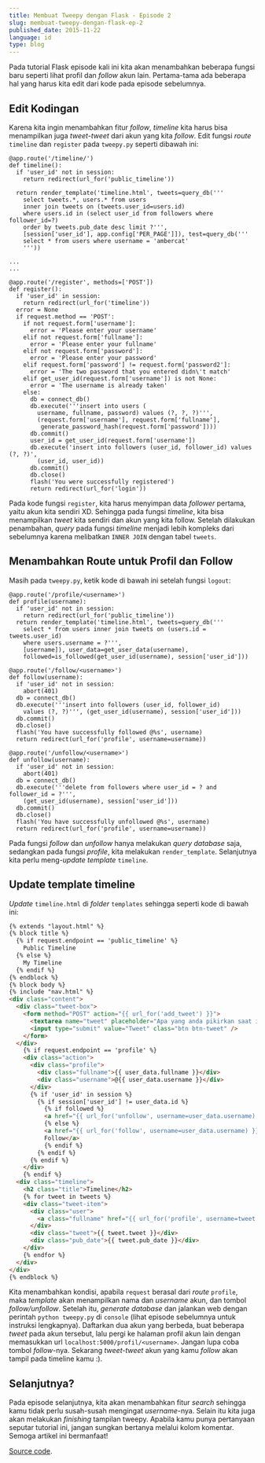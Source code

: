 ```yaml
---
title: Membuat Tweepy dengan Flask - Episode 2
slug: membuat-tweepy-dengan-flask-ep-2
published_date: 2015-11-22
language: id
type: blog
---
```


Pada tutorial Flask episode kali ini kita akan menambahkan beberapa fungsi baru seperti lihat profil dan *follow* akun lain. Pertama-tama ada beberapa hal yang harus kita edit dari kode pada episode sebelumnya.

## Edit Kodingan
Karena kita ingin menambahkan fitur *follow*, *timeline* kita harus bisa menampilkan juga *tweet-tweet* dari akun yang kita *follow*. Edit fungsi *route* `timeline` dan `register` pada `tweepy.py` seperti dibawah ini:

```
@app.route('/timeline/')
def timeline():
  if 'user_id' not in session:
    return redirect(url_for('public_timeline'))

  return render_template('timeline.html', tweets=query_db('''
    select tweets.*, users.* from users
    inner join tweets on (tweets.user_id=users.id)
    where users.id in (select user_id from followers where follower_id=?)
    order by tweets.pub_date desc limit ?''',
    [session['user_id'], app.config['PER_PAGE']]), test=query_db('''
    select * from users where username = 'ambercat'
    '''))

...
...

@app.route('/register', methods=['POST'])
def register():
  if 'user_id' in session:
    return redirect(url_for('timeline'))
  error = None
  if request.method == 'POST':
    if not request.form['username']:
      error = 'Please enter your username'
    elif not request.form['fullname']:
      error = 'Please enter your fullname'
    elif not request.form['password']:
      error = 'Please enter your password'
    elif request.form['password'] != request.form['password2']:
      error = 'The two password that you entered didn\'t match'
    elif get_user_id(request.form['username']) is not None:
      error = 'The username is already taken'
    else:
      db = connect_db()
      db.execute('''insert into users (
        username, fullname, password) values (?, ?, ?)''',
        (request.form['username'], request.form['fullname'],
         generate_password_hash(request.form['password'])))
      db.commit()
      user_id = get_user_id(request.form['username'])
      db.execute('insert into followers (user_id, follower_id) values (?, ?)',
        (user_id, user_id))
      db.commit()
      db.close()
      flash('You were successfully registered')
      return redirect(url_for('login'))
```

Pada kode fungsi `register`, kita harus menyimpan data *follower* pertama, yaitu akun kita sendiri XD. Sehingga pada fungsi *timeline*, kita bisa menampilkan *tweet* kita sendiri dan akun yang kita follow. Setelah dilakukan penambahan, *query* pada fungsi *timeline* menjadi lebih kompleks dari sebelumnya karena melibatkan `INNER JOIN` dengan tabel `tweets`.

## Menambahkan Route untuk Profil dan Follow

Masih pada `tweepy.py`, ketik kode di bawah ini setelah fungsi `logout`:

```
@app.route('/profile/<username>')
def profile(username):
  if 'user_id' not in session:
    return redirect(url_for('public_timeline'))
  return render_template('timeline.html', tweets=query_db('''
    select * from users inner join tweets on (users.id = tweets.user_id)
    where users.username = ?''',
    [username]), user_data=get_user_data(username),
    followed=is_followed(get_user_id(username), session['user_id']))

@app.route('/follow/<username>')
def follow(username):
  if 'user_id' not in session:
    abort(401)
  db = connect_db()
  db.execute('''insert into followers (user_id, follower_id)
    values (?, ?)''', (get_user_id(username), session['user_id']))
  db.commit()
  db.close()
  flash('You have successfully followed @%s', username)
  return redirect(url_for('profile', username=username))

@app.route('/unfollow/<username>')
def unfollow(username):
  if 'user_id' not in session:
    abort(401)
  db = connect_db()
  db.execute('''delete from followers where user_id = ? and follower_id = ?''',
    (get_user_id(username), session['user_id']))
  db.commit()
  db.close()
  flash('You have successfully unfollowed @%s', username)
  return redirect(url_for('profile', username=username))
```

Pada fungsi *follow* dan *unfollow* hanya melakukan *query database* saja, sedangkan pada fungsi *profile*, kita melakukan `render_template`. Selanjutnya kita perlu meng-*update template* `timeline`.

## Update template timeline

*Update* `timeline.html` di *folder* `templates` sehingga seperti kode di bawah ini:

``` html
{% extends "layout.html" %}
{% block title %}
  {% if request.endpoint == 'public_timeline' %}
    Public Timeline
  {% else %}
    My Timeline
  {% endif %}
{% endblock %}
{% block body %}
{% include "nav.html" %}
<div class="content">
  <div class="tweet-box">
    <form method="POST" action="{{ url_for('add_tweet') }}">
      <textarea name="tweet" placeholder="Apa yang anda pikirkan saat ini?"></textarea>
      <input type="submit" value="Tweet" class="btn btn-tweet" />
    </form>
  </div>
    {% if request.endpoint == 'profile' %}
    <div class="action">
      <div class="profile">
        <div class="fullname">{{ user_data.fullname }}</div>
        <div class="username">@{{ user_data.username }}</div>
      </div>
      {% if 'user_id' in session %}
        {% if session['user_id'] != user_data.id %}
          {% if followed %}
          <a href="{{ url_for('unfollow', username=user_data.username) }}" class="btn btn-unfollow">Unfollow</a>
          {% else %}
          <a href="{{ url_for('follow', username=user_data.username) }}" class="btn btn-follow">
          Follow</a>
          {% endif %}
        {% endif %}
      {% endif %}
    </div>
    {% endif %}
  <div class="timeline">
    <h2 class="title">Timeline</h2>
    {% for tweet in tweets %}
    <div class="tweet-item">
      <div class="user">
        <a class="fullname" href="{{ url_for('profile', username=tweet.username) }}">{{ tweet.fullname }}</a><span class="username">@{{ tweet.username }}</span>
      </div>
      <div class="tweet">{{ tweet.tweet }}</div>
      <div class="pub_date">{{ tweet.pub_date }}</div>
    </div>
    {% endfor %}
  </div>
</div>
{% endblock %}
```

Kita menambahkan kondisi, apabila `request` berasal dari *route* `profile`, maka *template* akan menampilkan nama dan *username* akun, dan tombol *follow/unfollow*. Setelah itu, *generate database* dan jalankan web dengan perintah `python tweepy.py` di `console` (lihat episode sebelumnya untuk instruksi lengkapnya). Daftarkan dua akun yang berbeda, buat beberapa *tweet* pada akun tersebut, lalu pergi ke halaman profil akun lain dengan memasukkan url `localhost:5000/profil/<username>`. Jangan lupa coba tombol *follow*-nya. Sekarang *tweet-tweet* akun yang kamu *follow* akan tampil pada timeline kamu :).

## Selanjutnya?

Pada episode selanjutnya, kita akan menambahkan fitur *search* sehingga kamu tidak perlu susah-susah mengingat *username*-nya. Selain itu kita juga akan melakukan *finishing* tampilan tweepy. Apabila kamu punya pertanyaan seputar tutorial ini, jangan sungkan bertanya melalui kolom komentar. Semoga artikel ini bermanfaat!

[Source code](https://github.com/rahmanda/ambercat-tweepy/tree/part-2).
